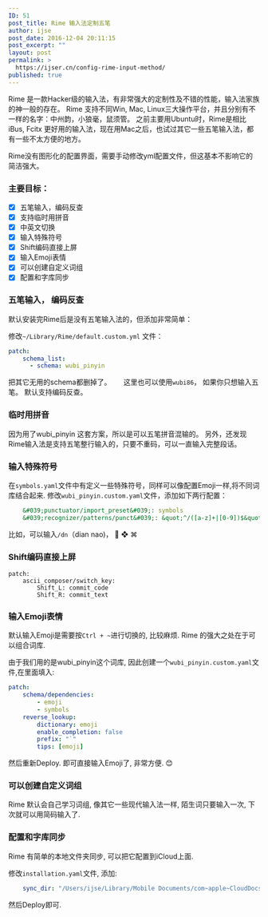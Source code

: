 ```yaml
---
ID: 51
post_title: Rime 输入法定制五笔
author: ijse
post_date: 2016-12-04 20:11:15
post_excerpt: ""
layout: post
permalink: >
  https://ijser.cn/config-rime-input-method/
published: true
---
```

Rime 是一款Hacker级的输入法，有非常强大的定制性及不错的性能，输入法家族的神一般的存在。
Rime 支持不同Win, Mac, Linux三大操作平台，并且分别有不一样的名字：中州韵，小狼毫，鼠须管。
之前主要用Ubuntu时，Rime是相比iBus, Fcitx 更好用的输入法，现在用Mac之后，也试过其它一些五笔输入法，都有一些不太方便的地方。

Rime没有图形化的配置界面，需要手动修改yml配置文件，但这基本不影响它的简洁强大。

### 主要目标：
 - [x] 五笔输入，编码反查
 - [x] 支持临时用拼音
 - [x] 中英文切换
 - [x] 输入特殊符号
 - [x] Shift编码直接上屏
 - [x] 输入Emoji表情
 - [x] 可以创建自定义词组
 - [x] 配置和字库同步

### 五笔输入， 编码反查
默认安装完Rime后是没有五笔输入法的，但添加非常简单：

修改`~/Library/Rime/default.custom.yml` 文件：

```yml 
patch:
    schema_list:
      - schema: wubi_pinyin
```

把其它无用的schema都删掉了。　　
这里也可以使用`wubi86`， 如果你只想输入五笔。
默认支持编码反查。

### 临时用拼音
因为用了wubi_pinyin 这套方案，所以是可以五笔拼音混输的。
另外，还发现Rime输入法是支持五笔整行输入的，只要不重码，可以一直输入完整段话。

### 输入特殊符号
在`symbols.yaml`文件中有定义一些特殊符号，同样可以像配置Emoji一样,将不同词库结合起来.
修改`wubi_pinyin.custom.yaml`文件，添加如下两行配置：
```yaml
    &#039;punctuator/import_preset&#039;: symbols
    &#039;recognizer/patterns/punct&#039;: &quot;^/([a-z]+|[0-9])$&quot;
```
比如，可以输入`/dn`（dian nao)，   ❖ ⌘
 
### Shift编码直接上屏

```
patch:
    ascii_composer/switch_key:
        Shift_L: commit_code
        Shift_R: commit_text
``` 

### 输入Emoji表情
默认输入Emoji是需要按`Ctrl + ~`进行切换的, 比较麻烦. Rime 的强大之处在于可以组合词库.

由于我们用的是wubi_pinyin这个词库, 因此创建一个`wubi_pinyin.custom.yaml`文件,在里面填入:

```yml
patch:
    schema/dependencies:
        - emoji
        - symbols
    reverse_lookup:
        dictionary: emoji
        enable_completion: false
        prefix: "`"
        tips: [emoji]
```

然后重新Deploy. 即可直接输入Emoji了, 非常方便. 😊

### 可以创建自定义词组
Rime 默认会自己学习词组, 像其它一些现代输入法一样, 陌生词只要输入一次, 下次就可以用简码输入了.

### 配置和字库同步

Rime 有简单的本地文件夹同步, 可以把它配置到iCloud上面.

修改`installation.yaml`文件, 添加:
```yaml
    sync_dir: "/Users/ijse/Library/Mobile Documents/com~apple~CloudDocs/Rime"
```

然后Deploy即可.